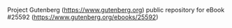 Project Gutenberg (https://www.gutenberg.org) public repository for eBook #25592 (https://www.gutenberg.org/ebooks/25592)
